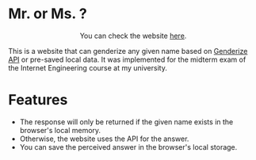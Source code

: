 # Mr. or Ms. ?
<p align="center"> You can check the website <a href="https://alirezasm.github.io/mr_or_ms/" target="_blank">here</a>. </p>

This is a website that can genderize any given name based on [Genderize API](https://genderize.io/) or pre-saved local data. It was implemented for the midterm exam of the Internet Engineering course at my university.

# Features
- The response will only be returned if the given name exists in the browser's local memory.
- Otherwise, the website uses the API for the answer.
- You can save the perceived answer in the browser's local storage.
